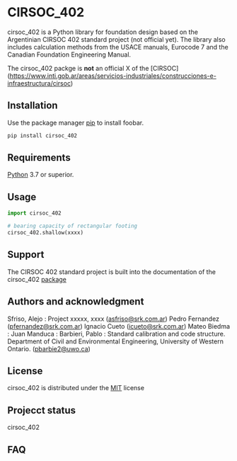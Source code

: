# CIRSOC_402

cirsoc_402 is a Python library for foundation design based on the Argentinian CIRSOC 402 standard project (not official yet). The library also includes calculation methods from the USACE manuals, Eurocode 7 and the Canadian Foundation Engineering Manual.

The cirsoc_402 packge is **not** an official X of the [CIRSOC]
(https://www.inti.gob.ar/areas/servicios-industriales/construcciones-e-infraestructura/cirsoc)

## Installation

Use the package manager [pip](xxxxx) to install foobar.

```bash
pip install cirsoc_402
```

## Requirements

[Python](https://www.python.org/) 3.7 or superior.

## Usage

```python
import cirsoc_402

# bearing capacity of rectangular footing
cirsoc_402.shallow(xxxx)

```

## Support

The CIRSOC 402 standard project is built into the documentation of the cirsoc_402 [package](xxxxx)

## Authors and acknowledgment

Sfriso, Alejo : Project xxxxx, xxxx (asfriso@srk.com.ar)
Pedro Fernandez (pfernandez@srk.com.ar)
Ignacio Cueto (icueto@srk.com.ar)
Mateo Biedma :
Juan Manduca : 
Barbieri, Pablo : Standard calibration and code structure. Department of Civil and Environmental Engineering, University of Western Ontario. (pbarbie2@uwo.ca)

## License

cirsoc_402 is distributed under the [MIT](LICENSE.md) license

## Projecct status

cirsoc_402

## FAQ

